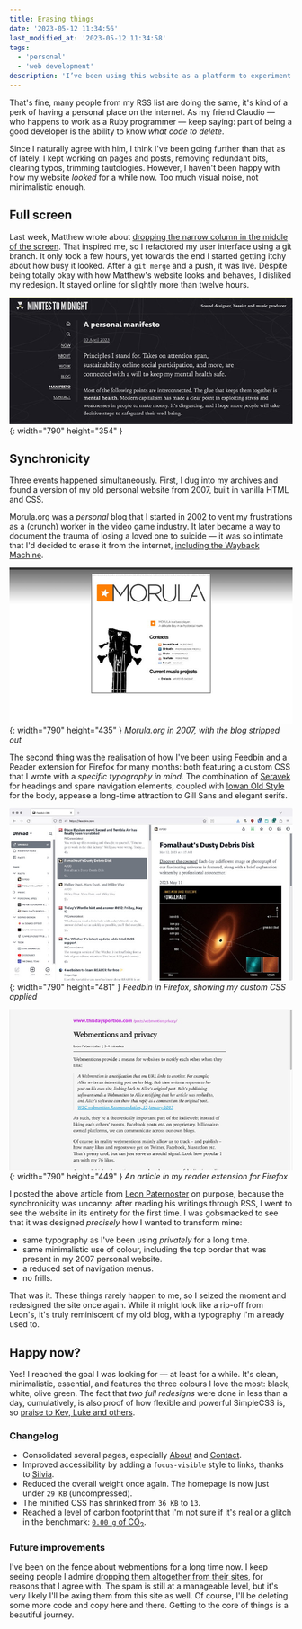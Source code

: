 ```yaml
---
title: Erasing things
date: '2023-05-12 11:34:56'
last_modified_at: '2023-05-12 11:34:58'
tags:
  - 'personal'
  - 'web development'
description: 'I’ve been using this website as a platform to experiment visual solutions that might appease my aesthetic sense, and at the same time be more accessible for everyone.'
---
```

That's fine, many people from my RSS list are doing the same, it's kind of a perk of having a personal place on the internet. As my friend Claudio — who happens to work as a Ruby programmer — keep saying: part of being a good developer is the ability to know _what code to delete_.

Since I naturally agree with him, I think I've been going further than that as of lately. I kept working on pages and posts, removing redundant bits, clearing typos, trimming tautologies. However, I haven't been happy with how my website _looked_ for a while now. Too much visual noise, not minimalistic enough.

## Full screen

Last week, Matthew wrote about [dropping the narrow column in the middle of the screen](https://old.starbreaker.org/blog/your-screen-is-tasty/index.html). That inspired me, so I refactored my user interface using a git branch. It only took a few hours, yet towards the end I started getting itchy about how busy it looked. After a `git merge` and a push, it was live. Despite being totally okay with how Matthew's website looks and behaves, I disliked my redesign. It stayed online for slightly more than twelve hours.

![Screenshot of a short-lived version of my site in full-screen mode](/assets/images/styles-short-lived.jpg){: width="790" height="354" }

## Synchronicity

Three events happened simultaneously. First, I dug into my archives and found a version of my old personal website from 2007, built in vanilla HTML and CSS.

Morula.org was a _personal_ blog that I started in 2002 to vent my frustrations as a (crunch) worker in the video game industry. It later became a way to document the trauma of losing a loved one to suicide — it was so intimate that I'd decided to erase it from the internet, [including the Wayback Machine](https://web.archive.org/web/20230000000000*/morula.org).

![Screenshot of my old website](/assets/images/styles-morula.jpg){: width="790" height="435" }
*Morula.org in 2007, with the blog stripped out*

The second thing was the realisation of how I've been using Feedbin and a Reader extension for Firefox for many months: both featuring a custom CSS that I wrote with a _specific typography in mind_. The combination of [Seravek](https://seravek.com/) for headings and spare navigation elements, coupled with [Iowan Old Style](https://en.wikipedia.org/wiki/Iowan_Old_Style) for the body, appease a long-time attraction to Gill Sans and elegant serifs.

![Screenshot of my customised Feedbin](/assets/images/styles-feedbin.jpg){: width="790" height="481" }
*Feedbin in Firefox, showing my custom CSS applied*

![Screenshot of an article viewed in my reader extension for Firefox](/assets/images/styles-firefox-reader.jpg){: width="790" height="449" }
*An article in my reader extension for Firefox*

I posted the above article from [Leon Paternoster](https://www.thisdaysportion.com/) on purpose, because the synchronicity was uncanny: after reading his writings through RSS, I went to see the website in its entirety for the first time. I was gobsmacked to see that it was designed _precisely_ how I wanted to transform mine:

- same typography as I've been using _privately_ for a long time.
- same minimalistic use of colour, including the top border that was present in my 2007 personal website.
- a reduced set of navigation menus.
- no frills.

That was it. These things rarely happen to me, so I seized the moment and redesigned the site once again. While it might look like a rip-off from Leon's, it's truly reminiscent of my old blog, with a typography I'm already used to.

## Happy now?

Yes! I reached the goal I was looking for — at least for a while. It's clean, minimalistic, essential, and features the three colours I love the most: black, white, olive green. The fact that _two full redesigns_ were done in less than a day, cumulatively, is also proof of how flexible and powerful SimpleCSS is, so [praise to Kev, Luke and others](https://github.com/kevquirk/simple.css).

### Changelog

- Consolidated several pages, especially [About](/about/) and [Contact](/contact/).
- Improved accessibility by adding a `focus-visible` style to links, thanks to [Silvia](https://silviamaggidesign.com).
- Reduced the overall weight once again. The homepage is now just under `29 KB` (uncompressed).
- The minified CSS has shrinked from `36 KB` to `13`.
- Reached a level of carbon footprint that I'm not sure if it's real or a glitch in the benchmark: [`0.00 g` of CO<sub>2</sub>](https://www.websitecarbon.com/website/minutestomidnight-co-uk/).

### Future improvements

I've been on the fence about webmentions for a long time now. I keep seeing people I admire [dropping them altogether from their sites](https://brainbaking.com/post/2023/05/why-i-retired-my-webmention-server/), for reasons that I agree with. The spam is still at a manageable level, but it's very likely I'll be axing them from this site as well. Of course, I'll be deleting some more code and copy here and there. Getting to the core of things is a beautiful journey.